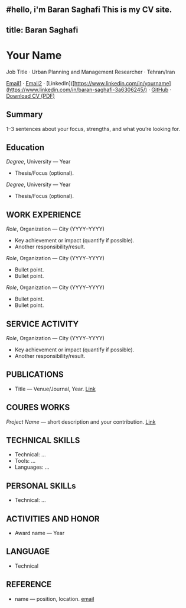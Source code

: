 #hello, i'm Baran Saghafi
This is my CV site.
---
title: Baran Saghafi
---

# Your Name
Job Title · Urban Planning and Management Researcher · Tehran/Iran

[Email1](mailto:baransaghafiii@gmail.com) · [Email2](mailto:baransaghafi@ut.ac.ir) · [LinkedIn]([https://www.linkedin.com/in/yourname](https://www.linkedin.com/in/baran-saghafi-3a6306245/) · [GitHub](https://github.com/baransaghafi) · [Download CV (PDF)](/cv.pdf)

## Summary
1–3 sentences about your focus, strengths, and what you’re looking for.

## Education
*Degree*, University — Year  
- Thesis/Focus (optional).

*Degree*, University — Year  
- Thesis/Focus (optional).



## WORK EXPERIENCE
*Role*, Organization — City (YYYY–YYYY)  
- Key achievement or impact (quantify if possible).
- Another responsibility/result.

*Role*, Organization — City (YYYY–YYYY)  
- Bullet point.
- Bullet point.

*Role*, Organization — City (YYYY–YYYY)  
- Bullet point.
- Bullet point.

## SERVICE ACTIVITY
*Role*, Organization — City (YYYY–YYYY)  
- Key achievement or impact (quantify if possible).
- Another responsibility/result.

## PUBLICATIONS
- Title — Venue/Journal, Year. [Link](#)

## COURES WORKS
*Project Name* — short description and your contribution. [Link](#)


## TECHNICAL SKILLS
- Technical: …  
- Tools: …  
- Languages: …

## PERSONAL SKILLs
- Technical: …  

## ACTIVITIES AND HONOR
- Award name — Year

## LANGUAGE
- Technical

## REFERENCE
- name — position, location. [email](#)

